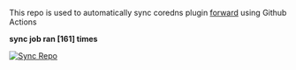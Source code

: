 This repo is used to automatically sync coredns plugin [forward](https://github.com/QZLin/forward) using Github Actions

**sync job ran [161] times**

[![Sync Repo](https://github.com/QZLin/coredns-extract/actions/workflows/sync.yaml/badge.svg)](https://github.com/QZLin/coredns-extract/actions/workflows/sync.yaml)
